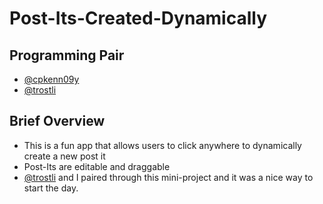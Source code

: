 Post-Its-Created-Dynamically
============================
## Programming Pair
* [@cpkenn09y](https://github.com/cpkenn09y)
* [@trostli](https://github.com/trostli)

## Brief Overview
* This is a fun app that allows users to click anywhere to dynamically create a new post it
* Post-Its are editable and draggable
* [@trostli](https://github.com/trostli) and I paired through this mini-project and it was a nice way to start the day.
